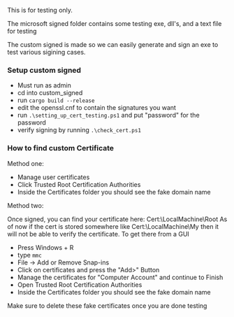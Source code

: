 This is for testing only. 

The microsoft signed folder contains some testing exe, dll's, and a text file for testing

The custom signed is made so we can easily generate and sign an exe to test various sigining cases.

### Setup custom signed
- Must run as admin
- cd into custom_signed
- run `cargo build --release`
- edit the openssl.cnf to contain the signatures you want
- run `.\setting_up_cert_testing.ps1` and put "password" for the password
- verify signing by running `.\check_cert.ps1`


### How to find custom Certificate
Method one:
- Manage user certificates
- Click Trusted Root Certification Authorities
- Inside the Certificates folder you should see the fake domain name

Method two:

Once signed, you can find your certificate here: Cert:\LocalMachine\Root
As of now if the cert is stored somewhere like Cert:\LocalMachine\My then it will not be able to verify the certificate.
To get there from a GUI
- Press Windows + R
- type `mmc`
- File -> Add or Remove Snap-ins
- Click on certificates and press the "Add>" Button
- Manage the certificates for "Computer Account" and continue to Finish
- Open Trusted Root Certification Authorities
- Inside the Certificates folder you should see the fake domain name

Make sure to delete these fake certificates once you are done testing
